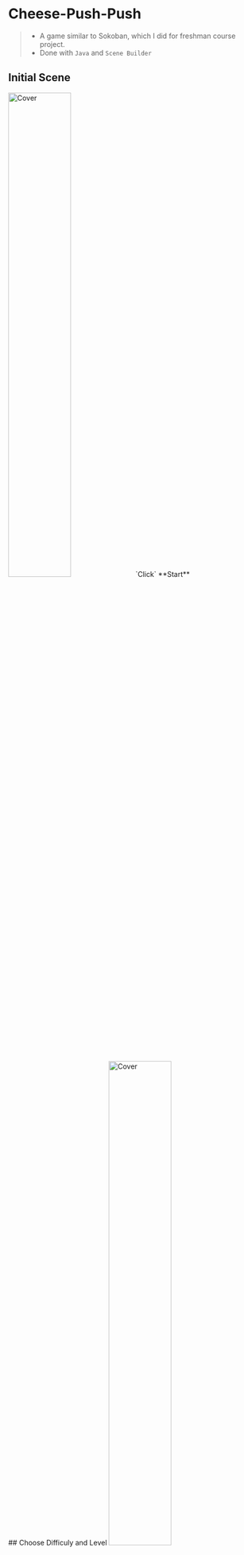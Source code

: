 # Cheese-Push-Push
> - A game similar to Sokoban, which I did for freshman course project. <br>
> - Done with `Java` and `Scene Builder`<br>
## Initial Scene
<img src="https://github.com/hou47ee/Cheese-Push-Push/blob/main/cheese_push/1.jpg" alt="Cover" width="50%"/> 
`Click` **Start**  <br>
## Choose Difficuly and Level
<img src="https://github.com/hou47ee/Cheese-Push-Push/blob/main/cheese_push/2.jpg" alt="Cover" width="50%"/> 

